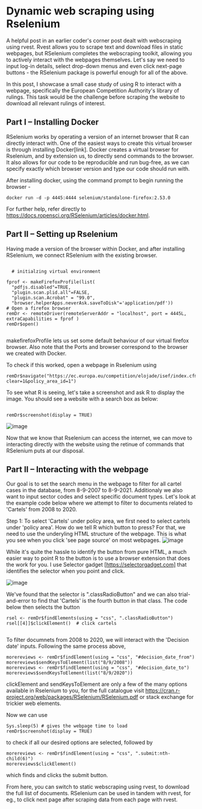 # Dynamic web scraping using Rselenium

A helpful post in an earlier coder's corner post dealt with webscraping using rvest. Rvest allows you to scrape text and download files in static webpages, but RSelenium completes the webscraping toolkit, allowing you to actively interact with the webpages themselves. Let's say we need to input log-in details, select drop-down menus and even click next-page buttons - the RSelenium package is powerful enough for all of the above.

In this post, I showcase a small case study of using R to interact with a webpage, specifically the European Competition Authority's library of rulings. This task would be the challenge before scraping the website to download all relevant rulings of interest.

## Part I – Installing Docker



RSelenium works by operating a version of an internet browser that R can directly interact with. One of the easiest ways to create this virtual browser is through installing Docker[link]. Docker creates a virtual browser for Rselenium, and by extension us, to directly send commands to the browser. It also allows for our code to be reproducible and run bug-free, as we can specify exactly which browser version and type our code should run with.

After installing docker, using the command prompt to begin running the browser - 

```
docker run -d -p 4445:4444 selenium/standalone-firefox:2.53.0
```
For further help, refer directly to https://docs.ropensci.org/RSelenium/articles/docker.html.

## Part II – Setting up Rselenium

Having made a version of the browser within Docker, and after installing RSelenium, we connect RSelenium with the existing browser.


```
  
  # initialzing virtual environment

fprof <- makeFirefoxProfile(list(
  "pdfjs.disabled"=TRUE,
  "plugin.scan.plid.all"=FALSE,
  "plugin.scan.Acrobat" = "99.0",
  "browser.helperApps.neverAsk.saveToDisk"='application/pdf'))
# Open a firefox browser
remDr <- remoteDriver(remoteServerAddr = "localhost", port = 4445L, extraCapabilities = fprof )
remDr$open()


```
makefirefoxProfile lets us set some default behaviour of our virtual firefox browser. Also note that the Ports and browser correspond to the browser we created with Docker. 

To check if this worked, open a webpage in Rselenium using 

```
remDr$navigate("https://ec.europa.eu/competition/elojade/isef/index.cfm?clear=1&policy_area_id=1")

```

To see what R is seeing, let's take a screenshot and ask R to display the image. You should see a website with a search box as below:

```

remDr$screenshot(display = TRUE)

```

![image](https://github.com/csae-coders-corner/dyn-web-scrape/assets/64132992/5c115dc6-ccc1-48f1-97bb-3e46bb793457)


Now that we know that Rselenium can access the internet, we can move to interacting directly with the website using the retinue of commands that RSelenium puts at our disposal.




## Part II – Interacting with the webpage


Our goal is to set the search menu in the webpage to filter for all cartel cases in the database,  from 8-9-2007 to 8-9-2021. Additionaly we also want to input sector codes  and select specific document types. Let's look at the example code below where we attempt to filter to documents related to 'Cartels' from 2008 to 2020.


Step 1: To select 'Cartels' under policy area, we first need to select cartels under 'policy area'. How do we tell R which button to press? For that, we need to use the underyling HTML structure of the webpage. This is what you see when you click 'see page source' on most webpages.
![image](https://github.com/csae-coders-corner/dyn-web-scrape/assets/64132992/ce8a5aa5-a313-42d0-8c1f-3b82eda967fc)


While it's quite the hassle to identify the button from pure HTML, a much easier way to point R to the button is to use a browser extension that does the work for you. I use Selector gadget [https://selectorgadget.com] that identifies the selector when you point and click.


![image](https://github.com/csae-coders-corner/dyn-web-scrape/assets/64132992/7ea12515-b0dc-411b-a277-c3d9aa5c8815)


We've found that the selector is ".classRadioButton" and we can also trial-and-error to find that 'Cartels' is the fourth button in that class. The code below then selects the button


```
rsel <- remDr$findElements(using = "css", ".classRadioButton") 
rsel[[4]]$clickElement()  # click cartels


```


To filter documnets from 2008 to 2020, we will interact with the 'Decision date' inputs. Following the same process above,

```
morereviews <- remDr$findElement(using = "css", "#decision_date_from")
morereviews$sendKeysToElement(list("8/9/2008"))
morereviews <- remDr$findElement(using = "css", "#decision_date_to")
morereviews$sendKeysToElement(list("8/9/2020"))
```


clickElement and sendKeysToElement are only a few of the many options available in Rselenium to you, for the full catalogue visit https://cran.r-project.org/web/packages/RSelenium/RSelenium.pdf or stack exchange for trickier web elements.

Now we can use 
```
Sys.sleep(5) # gives the webpage time to load
remDr$screenshot(display = TRUE)

```
to check if all our desired options are selected, followed by

```
morereviews <- remDr$findElement(using = "css", ".submit:nth-child(6)")
morereviews$clickElement()
```

which finds and clicks the submit button.



From here, you can switch to static webscraping using rvest, to download the full list of documents. RSelenium can be used in tandem with rvest, for eg., to click next page after scraping data from each page with rvest.


